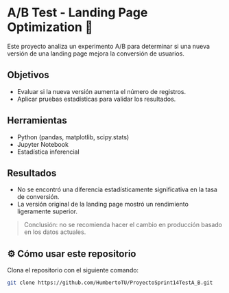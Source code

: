 # A/B Test - Landing Page Optimization 🎯

Este proyecto analiza un experimento A/B para determinar si una nueva versión de una landing page mejora la conversión de usuarios.

## Objetivos
- Evaluar si la nueva versión aumenta el número de registros.
- Aplicar pruebas estadísticas para validar los resultados.

## Herramientas
- Python (pandas, matplotlib, scipy.stats)
- Jupyter Notebook
- Estadística inferencial

## Resultados
- No se encontró una diferencia estadísticamente significativa en la tasa de conversión.
- La versión original de la landing page mostró un rendimiento ligeramente superior.

> Conclusión: no se recomienda hacer el cambio en producción basado en los datos actuales.

## ⚙️ Cómo usar este repositorio

Clona el repositorio con el siguiente comando:

```bash
git clone https://github.com/HumbertoTU/ProyectoSprint14TestA_B.git
